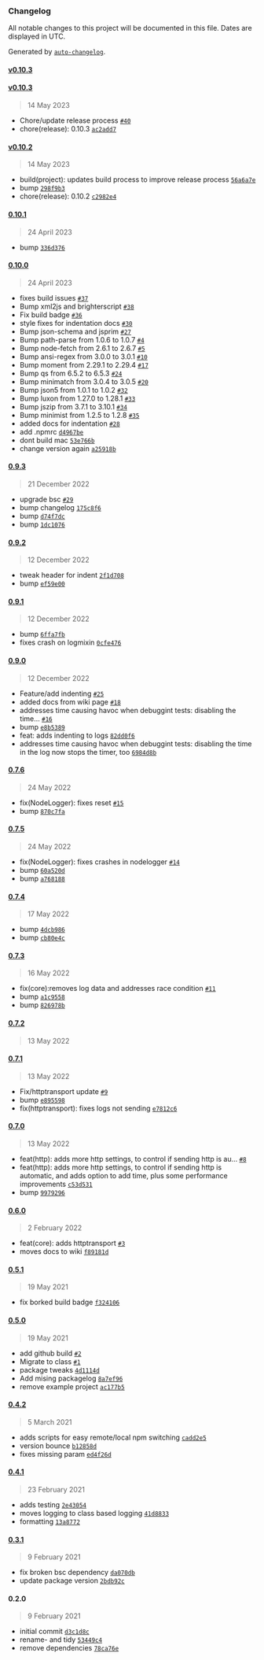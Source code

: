 ### Changelog

All notable changes to this project will be documented in this file. Dates are displayed in UTC.

Generated by [`auto-changelog`](https://github.com/CookPete/auto-changelog).

#### [v0.10.3](https://github.com/georgejecook/roku-log/compare/v0.10.3...v0.10.3)

#### [v0.10.3](https://github.com/georgejecook/roku-log/compare/v0.10.2...v0.10.3)

> 14 May 2023

- Chore/update release process [`#40`](https://github.com/georgejecook/roku-log/pull/40)
- chore(release): 0.10.3 [`ac2add7`](https://github.com/georgejecook/roku-log/commit/ac2add739ad668d61e1891d4dabc9e0865b0a7ab)

#### [v0.10.2](https://github.com/georgejecook/roku-log/compare/0.10.1...v0.10.2)

> 14 May 2023

- build(project): updates build process to improve release process [`56a6a7e`](https://github.com/georgejecook/roku-log/commit/56a6a7e985841173643e23ec2ea53fd9fc55bcb7)
- bump [`298f9b3`](https://github.com/georgejecook/roku-log/commit/298f9b39bf341cbffbb7e4fc3fef788144a367c4)
- chore(release): 0.10.2 [`c2982e4`](https://github.com/georgejecook/roku-log/commit/c2982e4aa5a53fe7e3aa77f1c912426358eeea78)

#### [0.10.1](https://github.com/georgejecook/roku-log/compare/0.10.0...0.10.1)

> 24 April 2023

- bump [`336d376`](https://github.com/georgejecook/roku-log/commit/336d37691ca3d878252d29a91e9d659c5c276f35)

#### [0.10.0](https://github.com/georgejecook/roku-log/compare/0.9.3...0.10.0)

> 24 April 2023

- fixes build issues [`#37`](https://github.com/georgejecook/roku-log/pull/37)
- Bump xml2js and brighterscript [`#38`](https://github.com/georgejecook/roku-log/pull/38)
- Fix build badge [`#36`](https://github.com/georgejecook/roku-log/pull/36)
- style fixes for indentation docs [`#30`](https://github.com/georgejecook/roku-log/pull/30)
- Bump json-schema and jsprim [`#27`](https://github.com/georgejecook/roku-log/pull/27)
- Bump path-parse from 1.0.6 to 1.0.7 [`#4`](https://github.com/georgejecook/roku-log/pull/4)
- Bump node-fetch from 2.6.1 to 2.6.7 [`#5`](https://github.com/georgejecook/roku-log/pull/5)
- Bump ansi-regex from 3.0.0 to 3.0.1 [`#10`](https://github.com/georgejecook/roku-log/pull/10)
- Bump moment from 2.29.1 to 2.29.4 [`#17`](https://github.com/georgejecook/roku-log/pull/17)
- Bump qs from 6.5.2 to 6.5.3 [`#24`](https://github.com/georgejecook/roku-log/pull/24)
- Bump minimatch from 3.0.4 to 3.0.5 [`#20`](https://github.com/georgejecook/roku-log/pull/20)
- Bump json5 from 1.0.1 to 1.0.2 [`#32`](https://github.com/georgejecook/roku-log/pull/32)
- Bump luxon from 1.27.0 to 1.28.1 [`#33`](https://github.com/georgejecook/roku-log/pull/33)
- Bump jszip from 3.7.1 to 3.10.1 [`#34`](https://github.com/georgejecook/roku-log/pull/34)
- Bump minimist from 1.2.5 to 1.2.8 [`#35`](https://github.com/georgejecook/roku-log/pull/35)
- added docs for indentation [`#28`](https://github.com/georgejecook/roku-log/pull/28)
- add .npmrc [`d4967be`](https://github.com/georgejecook/roku-log/commit/d4967be3e754f9054ec9a6ac7b021765ddf7a506)
- dont build mac [`53e766b`](https://github.com/georgejecook/roku-log/commit/53e766be09310ee6db88921539a03aa48688efca)
- change version again [`a25918b`](https://github.com/georgejecook/roku-log/commit/a25918bd5d88760bfc8675c66a79c4106f0eda8d)

#### [0.9.3](https://github.com/georgejecook/roku-log/compare/0.9.2...0.9.3)

> 21 December 2022

- upgrade bsc [`#29`](https://github.com/georgejecook/roku-log/pull/29)
- bump changelog [`175c8f6`](https://github.com/georgejecook/roku-log/commit/175c8f6a2f68d25a0859f4594931837016fd4712)
- bump [`d74f7dc`](https://github.com/georgejecook/roku-log/commit/d74f7dc4555773903bea1f85c2089b54efb84120)
- bump [`1dc1076`](https://github.com/georgejecook/roku-log/commit/1dc107631a8948152fe6820d92999110fd5ed743)

#### [0.9.2](https://github.com/georgejecook/roku-log/compare/0.9.1...0.9.2)

> 12 December 2022

- tweak header for indent [`2f1d708`](https://github.com/georgejecook/roku-log/commit/2f1d7085d655fb80eb66b8b2981d6ed00209aae7)
- bump [`ef59e00`](https://github.com/georgejecook/roku-log/commit/ef59e0098b3420a3b5c7000500f81ce176314469)

#### [0.9.1](https://github.com/georgejecook/roku-log/compare/0.9.0...0.9.1)

> 12 December 2022

- bump [`6ffa7fb`](https://github.com/georgejecook/roku-log/commit/6ffa7fb9cd43bbbaef30c0ffbc1fad9a9647e052)
- fixes crash on logmixin [`0cfe476`](https://github.com/georgejecook/roku-log/commit/0cfe476f58c260ead558587f37ea59d19cf25887)

#### [0.9.0](https://github.com/georgejecook/roku-log/compare/0.7.6...0.9.0)

> 12 December 2022

- Feature/add indenting [`#25`](https://github.com/georgejecook/roku-log/pull/25)
- added docs from wiki page [`#18`](https://github.com/georgejecook/roku-log/pull/18)
- addresses time causing havoc when debuggint tests: disabling the time… [`#16`](https://github.com/georgejecook/roku-log/pull/16)
- bump [`e8b5389`](https://github.com/georgejecook/roku-log/commit/e8b5389b8c1c9b9b4afbc6ab7fbe5dbf90f2185d)
- feat: adds indenting to logs [`82dd0f6`](https://github.com/georgejecook/roku-log/commit/82dd0f6baf2a43594e4091ab169a89c293e072de)
- addresses time causing havoc when debuggint tests: disabling the time in the log now stops the timer, too [`6984d8b`](https://github.com/georgejecook/roku-log/commit/6984d8b52b2783aed84af2c9052e241d9c6aee0f)

#### [0.7.6](https://github.com/georgejecook/roku-log/compare/0.7.5...0.7.6)

> 24 May 2022

- fix(NodeLogger): fixes reset [`#15`](https://github.com/georgejecook/roku-log/pull/15)
- bump [`870c7fa`](https://github.com/georgejecook/roku-log/commit/870c7fa2874d8a5624f0de3239058f64ee48e3bf)

#### [0.7.5](https://github.com/georgejecook/roku-log/compare/0.7.4...0.7.5)

> 24 May 2022

- fix(NodeLogger): fixes crashes in nodelogger [`#14`](https://github.com/georgejecook/roku-log/pull/14)
- bump [`60a520d`](https://github.com/georgejecook/roku-log/commit/60a520dcaac5352da1f02ad448b70cf350c07785)
- bump [`a768188`](https://github.com/georgejecook/roku-log/commit/a76818866e3e1db3a1e0cb8f6991eb866da1ce7b)

#### [0.7.4](https://github.com/georgejecook/roku-log/compare/0.7.3...0.7.4)

> 17 May 2022

- bump [`4dcb986`](https://github.com/georgejecook/roku-log/commit/4dcb9866a75e0a266b8435bb09119da42edcb303)
- bump [`cb80e4c`](https://github.com/georgejecook/roku-log/commit/cb80e4ccf018f4a4ae2df697a3bb0ce2d7a0f0e1)

#### [0.7.3](https://github.com/georgejecook/roku-log/compare/0.7.2...0.7.3)

> 16 May 2022

- fix(core):removes log data and addresses race condition [`#11`](https://github.com/georgejecook/roku-log/pull/11)
- bump [`a1c9558`](https://github.com/georgejecook/roku-log/commit/a1c9558208decb75d48e90b0684868e520b852e1)
- bump [`826978b`](https://github.com/georgejecook/roku-log/commit/826978bba2bc71a96a66469180874d08cf6700a3)

#### [0.7.2](https://github.com/georgejecook/roku-log/compare/0.7.1...0.7.2)

> 13 May 2022

#### [0.7.1](https://github.com/georgejecook/roku-log/compare/0.7.0...0.7.1)

> 13 May 2022

- Fix/httptransport update [`#9`](https://github.com/georgejecook/roku-log/pull/9)
- bump [`e895598`](https://github.com/georgejecook/roku-log/commit/e895598e512759e022541dd4cfbd11c648efa00c)
- fix(httptransport): fixes logs not sending [`e7812c6`](https://github.com/georgejecook/roku-log/commit/e7812c606466639297c69c7d1824e8452e131c77)

#### [0.7.0](https://github.com/georgejecook/roku-log/compare/0.6.0...0.7.0)

> 13 May 2022

- feat(http): adds more http settings, to control if sending http is au… [`#8`](https://github.com/georgejecook/roku-log/pull/8)
- feat(http): adds more http settings, to control if sending http is automatic, and adds option to add time, plus some performance improvements [`c53d531`](https://github.com/georgejecook/roku-log/commit/c53d5318b0b310e09a99045fedab9a74d8c9461a)
- bump [`9979296`](https://github.com/georgejecook/roku-log/commit/99792963305bb1b44f3eeedad843d29974277c20)

#### [0.6.0](https://github.com/georgejecook/roku-log/compare/0.5.1...0.6.0)

> 2 February 2022

- feat(core): adds httptransport [`#3`](https://github.com/georgejecook/roku-log/pull/3)
- moves docs to wiki [`f89181d`](https://github.com/georgejecook/roku-log/commit/f89181d9f2ce5b6f77e35703e4f4b99c00cd2650)

#### [0.5.1](https://github.com/georgejecook/roku-log/compare/0.5.0...0.5.1)

> 19 May 2021

- fix borked build badge [`f324106`](https://github.com/georgejecook/roku-log/commit/f3241066904b7ab197096a6b0b5f59ef0b838714)

#### [0.5.0](https://github.com/georgejecook/roku-log/compare/0.4.2...0.5.0)

> 19 May 2021

- add github build [`#2`](https://github.com/georgejecook/roku-log/pull/2)
- Migrate to class [`#1`](https://github.com/georgejecook/roku-log/pull/1)
- package tweaks [`4d1114d`](https://github.com/georgejecook/roku-log/commit/4d1114d6b0390e2a54020025bc1a9f7e7438e27c)
- Add mising packagelog [`8a7ef96`](https://github.com/georgejecook/roku-log/commit/8a7ef9667dac91e75a792ad8d8fd491660f7b36b)
- remove example project [`ac177b5`](https://github.com/georgejecook/roku-log/commit/ac177b5d99a6fc78333e764fb6179e075bc32a6e)

#### [0.4.2](https://github.com/georgejecook/roku-log/compare/0.4.1...0.4.2)

> 5 March 2021

- adds scripts for easy remote/local npm switching [`cadd2e5`](https://github.com/georgejecook/roku-log/commit/cadd2e55b0eaf03099bfb1c60cfda56304e1f8f9)
- version bounce [`b12858d`](https://github.com/georgejecook/roku-log/commit/b12858d669218da5dd3219d97b423be29c522b1f)
- fixes missing param [`ed4f26d`](https://github.com/georgejecook/roku-log/commit/ed4f26db9ca0eddcbbd00e99895b45dc4bd29b0f)

#### [0.4.1](https://github.com/georgejecook/roku-log/compare/0.3.1...0.4.1)

> 23 February 2021

- adds testing [`2e43054`](https://github.com/georgejecook/roku-log/commit/2e43054bce199eb94c43cde7f7bfa0c9696334b2)
- moves logging to class based logging [`41d8833`](https://github.com/georgejecook/roku-log/commit/41d8833f7dd0d3263a01f3bc619643814f962d3a)
- formatting [`13a8772`](https://github.com/georgejecook/roku-log/commit/13a87729512ea268ada83cadc0446a4ce81fc2f4)

#### [0.3.1](https://github.com/georgejecook/roku-log/compare/0.2.0...0.3.1)

> 9 February 2021

- fix broken bsc dependency [`da070db`](https://github.com/georgejecook/roku-log/commit/da070dbb5ea549b3f62f73a45e47fe628598ee05)
- update package version [`2bdb92c`](https://github.com/georgejecook/roku-log/commit/2bdb92c409b6ddefddbc3c718e96e75827e62f39)

#### 0.2.0

> 9 February 2021

- initial commit [`d3c1d8c`](https://github.com/georgejecook/roku-log/commit/d3c1d8c7aabe3225d9f87644844bea2ad37f4d00)
- rename- and tidy [`53449c4`](https://github.com/georgejecook/roku-log/commit/53449c4b177994cbe0a51278a800da73cbadcd3f)
- remove dependencies [`78ca76e`](https://github.com/georgejecook/roku-log/commit/78ca76ec1bb294863498b1b2d3ad7212d8bb74b2)
